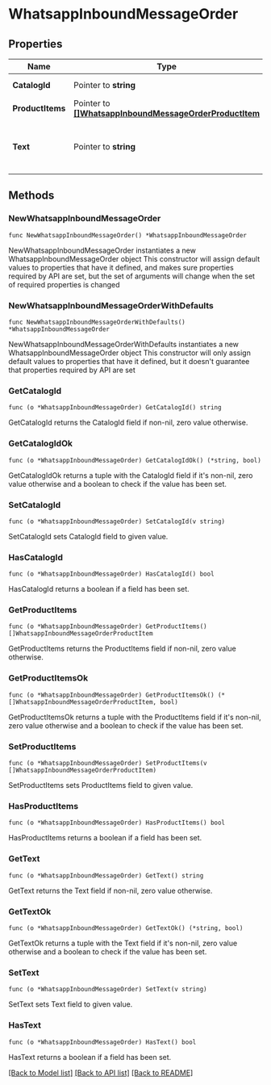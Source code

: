 # WhatsappInboundMessageOrder

## Properties

Name | Type | Description | Notes
------------ | ------------- | ------------- | -------------
**CatalogId** | Pointer to **string** | The catalog ID. | [optional] 
**ProductItems** | Pointer to [**[]WhatsappInboundMessageOrderProductItem**](WhatsappInboundMessageOrderProductItem.md) |  | [optional] 
**Text** | Pointer to **string** | Text message sent along with the order. | [optional] 

## Methods

### NewWhatsappInboundMessageOrder

`func NewWhatsappInboundMessageOrder() *WhatsappInboundMessageOrder`

NewWhatsappInboundMessageOrder instantiates a new WhatsappInboundMessageOrder object
This constructor will assign default values to properties that have it defined,
and makes sure properties required by API are set, but the set of arguments
will change when the set of required properties is changed

### NewWhatsappInboundMessageOrderWithDefaults

`func NewWhatsappInboundMessageOrderWithDefaults() *WhatsappInboundMessageOrder`

NewWhatsappInboundMessageOrderWithDefaults instantiates a new WhatsappInboundMessageOrder object
This constructor will only assign default values to properties that have it defined,
but it doesn't guarantee that properties required by API are set

### GetCatalogId

`func (o *WhatsappInboundMessageOrder) GetCatalogId() string`

GetCatalogId returns the CatalogId field if non-nil, zero value otherwise.

### GetCatalogIdOk

`func (o *WhatsappInboundMessageOrder) GetCatalogIdOk() (*string, bool)`

GetCatalogIdOk returns a tuple with the CatalogId field if it's non-nil, zero value otherwise
and a boolean to check if the value has been set.

### SetCatalogId

`func (o *WhatsappInboundMessageOrder) SetCatalogId(v string)`

SetCatalogId sets CatalogId field to given value.

### HasCatalogId

`func (o *WhatsappInboundMessageOrder) HasCatalogId() bool`

HasCatalogId returns a boolean if a field has been set.

### GetProductItems

`func (o *WhatsappInboundMessageOrder) GetProductItems() []WhatsappInboundMessageOrderProductItem`

GetProductItems returns the ProductItems field if non-nil, zero value otherwise.

### GetProductItemsOk

`func (o *WhatsappInboundMessageOrder) GetProductItemsOk() (*[]WhatsappInboundMessageOrderProductItem, bool)`

GetProductItemsOk returns a tuple with the ProductItems field if it's non-nil, zero value otherwise
and a boolean to check if the value has been set.

### SetProductItems

`func (o *WhatsappInboundMessageOrder) SetProductItems(v []WhatsappInboundMessageOrderProductItem)`

SetProductItems sets ProductItems field to given value.

### HasProductItems

`func (o *WhatsappInboundMessageOrder) HasProductItems() bool`

HasProductItems returns a boolean if a field has been set.

### GetText

`func (o *WhatsappInboundMessageOrder) GetText() string`

GetText returns the Text field if non-nil, zero value otherwise.

### GetTextOk

`func (o *WhatsappInboundMessageOrder) GetTextOk() (*string, bool)`

GetTextOk returns a tuple with the Text field if it's non-nil, zero value otherwise
and a boolean to check if the value has been set.

### SetText

`func (o *WhatsappInboundMessageOrder) SetText(v string)`

SetText sets Text field to given value.

### HasText

`func (o *WhatsappInboundMessageOrder) HasText() bool`

HasText returns a boolean if a field has been set.


[[Back to Model list]](../README.md#documentation-for-models) [[Back to API list]](../README.md#documentation-for-api-endpoints) [[Back to README]](../README.md)


